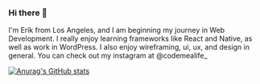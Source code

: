 ### Hi there 👋

I'm Erik from Los Angeles, and I am beginning my journey in Web Development. I really enjoy learning frameworks like React and Native, as well as work in WordPress. I also enjoy wireframing, ui, ux, and design in general. You can check out my instagram at @codemealife_ 

[![Anurag's GitHub stats](https://github-readme-stats.vercel.app/api?username=CodeMeALife)](https://github.com/anuraghazra/github-readme-stats)
